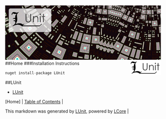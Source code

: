 ![](LUnit/Content/LUnit-banner-large.png "")
<img align="right" src="LUnit/Content/LUnit-logo-small.png">
##Home
###Installation Instructions
```cs
nuget install-package LUnit
```
##LUnit

 - [LUnit](LUnit/LUnit.md)

[Home] | [Table of Contents](TableOfContents.md) | 


This markdown was generated by [LUnit](https://github.com/CodeSingularity/LUnit), powered by [LCore](https://github.com/CodeSingularity/LCore) | 

